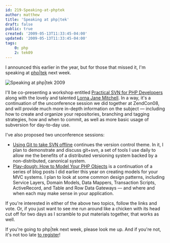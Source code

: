 ```yaml
---
id: 219-Speaking-at-phptek
author: matthew
title: 'Speaking at php|tek'
draft: false
public: true
created: '2009-05-13T11:33:45-04:00'
updated: '2009-05-13T11:33:45-04:00'
tags:
    0: php
    2: tek09
---
```

I announced this earlier in the year, but for those that missed it, I'm speaking
at [php|tek](http://tek.mtacon.com/) next week.

![Speaking at php|tek 2009](/uploads/tek_09_badge_speaker.gif)

I'll be co-presenting a workshop entitled
[Practical SVN for PHP Developers](http://tek.mtacon.com/c/schedule/talk/ts2/0)
along with the lovely and talented [Lorna Jane Mitchell](http://www.lornajane.net/).
In a way, it's a continuation of the unconference session we did together at
ZendCon08, and will provide much more in-depth information on the subject —
including how to create and organize your repositories, branching and tagging
strategies, how and when to commit, as well as more basic usage of subversion
for day-to-day use.

<!--- EXTENDED -->

I've also proposed two unconference sessions:

- [Using Git to take SVN offline](http://joind.in/talk/view/437) continues the
  version control theme. In it, I plan to demonstrate and discuss git+svn, a set
  of tools I use daily to allow me the benefits of a distributed versioning
  system backed by a non-distributed, canonical system.
- [Play-dough: How to Model Your PHP Objects](http://joind.in/talk/view/436) is
  a continuation of a series of blog posts I did earlier this year on creating
  models for your MVC systems. I plan to look at some common design patterns,
  including Service Layers, Domain Models, Data Mappers, Transaction Scripts,
  ActiveRecord, and Table and Row Data Gateways — and where and when each may
  make sense in your application.

If you're interested in either of the above two topics, follow the links and
vote. Or, if you just want to see me run around like a chicken with its head cut
off for two days as I scramble to put materials together, that works as well.

If you're going to php|tek next week, please look me up. And if you're not, it's
not too late [to register](http://tek.mtacon.com/c/signup)!
